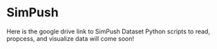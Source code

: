 # SimPush
Here is the google drive link to SimPush Dataset
Python scripts to read, propcess, and visualize data will come soon!

